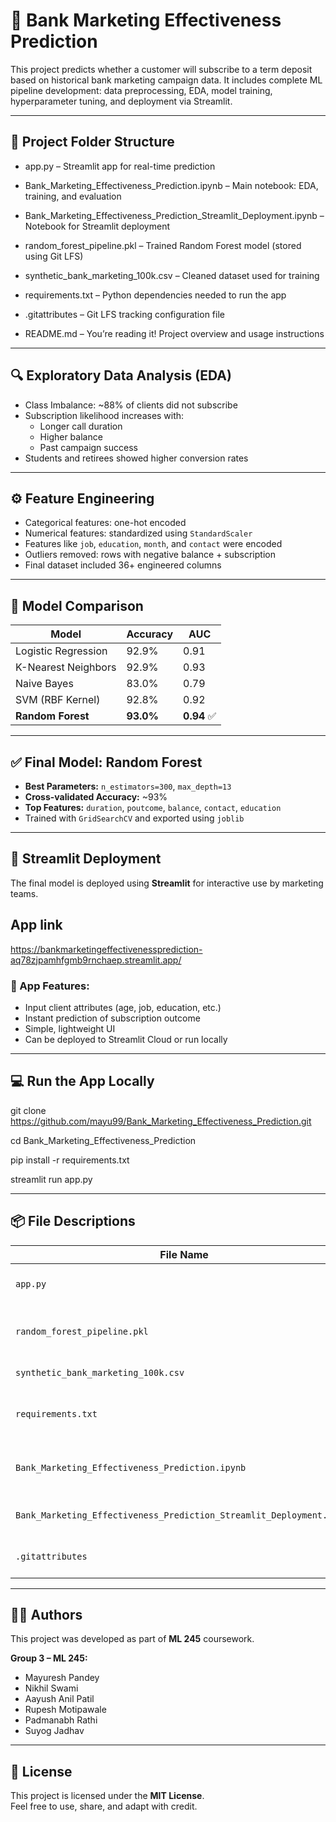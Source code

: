 # 🏦 Bank Marketing Effectiveness Prediction

This project predicts whether a customer will subscribe to a term deposit based on historical bank marketing campaign data. It includes complete ML pipeline development: data preprocessing, EDA, model training, hyperparameter tuning, and deployment via Streamlit.

---

## 📁 Project Folder Structure
- app.py – Streamlit app for real-time prediction

- Bank_Marketing_Effectiveness_Prediction.ipynb – Main notebook: EDA, training, and evaluation

- Bank_Marketing_Effectiveness_Prediction_Streamlit_Deployment.ipynb – Notebook for Streamlit deployment

- random_forest_pipeline.pkl – Trained Random Forest model (stored using Git LFS)

- synthetic_bank_marketing_100k.csv – Cleaned dataset used for training

- requirements.txt – Python dependencies needed to run the app

- .gitattributes – Git LFS tracking configuration file

- README.md – You’re reading it! Project overview and usage instructions



---

## 🔍 Exploratory Data Analysis (EDA)

- Class Imbalance: ~88% of clients did not subscribe
- Subscription likelihood increases with:
  - Longer call duration
  - Higher balance
  - Past campaign success
- Students and retirees showed higher conversion rates

---

## ⚙️ Feature Engineering

- Categorical features: one-hot encoded
- Numerical features: standardized using `StandardScaler`
- Features like `job`, `education`, `month`, and `contact` were encoded
- Outliers removed: rows with negative balance + subscription
- Final dataset included 36+ engineered columns

---

## 🤖 Model Comparison

| Model                | Accuracy | AUC  |
|---------------------|----------|------|
| Logistic Regression | 92.9%    | 0.91 |
| K-Nearest Neighbors | 92.9%    | 0.93 |
| Naive Bayes         | 83.0%    | 0.79 |
| SVM (RBF Kernel)    | 92.8%    | 0.92 |
| **Random Forest**   | **93.0%**| **0.94** ✅ |

---

## ✅ Final Model: Random Forest

- **Best Parameters:** `n_estimators=300`, `max_depth=13`
- **Cross-validated Accuracy:** ~93%
- **Top Features:** `duration`, `poutcome`, `balance`, `contact`, `education`
- Trained with `GridSearchCV` and exported using `joblib`

---

## 🚀 Streamlit Deployment

The final model is deployed using **Streamlit** for interactive use by marketing teams.

## App link

https://bankmarketingeffectivenessprediction-aq78zjpamhfgmb9rnchaep.streamlit.app/

### 📱 App Features:
- Input client attributes (age, job, education, etc.)
- Instant prediction of subscription outcome
- Simple, lightweight UI
- Can be deployed to Streamlit Cloud or run locally

---

## 💻 Run the App Locally

git clone https://github.com/mayu99/Bank_Marketing_Effectiveness_Prediction.git

cd Bank_Marketing_Effectiveness_Prediction

pip install -r requirements.txt

streamlit run app.py

---

## 📦 File Descriptions

| File Name                                                        | Description                                  |
|------------------------------------------------------------------|----------------------------------------------|
| `app.py`                                                         | Streamlit app UI for predictions             |
| `random_forest_pipeline.pkl`                                     | Final trained model (requires Git LFS)       |
| `synthetic_bank_marketing_100k.csv`                              | Dataset used for training                    |
| `requirements.txt`                                               | All Python libraries needed to run the app   |
| `Bank_Marketing_Effectiveness_Prediction.ipynb`                  | Main notebook with EDA, preprocessing, training |
| `Bank_Marketing_Effectiveness_Prediction_Streamlit_Deployment.ipynb` | Notebook for deployment steps           |
| `.gitattributes`                                                 | Git LFS tracking configuration               |

---

## 👨‍💻 Authors

This project was developed as part of **ML 245** coursework.

**Group 3 – ML 245:**
- Mayuresh Pandey  
- Nikhil Swami  
- Aayush Anil Patil  
- Rupesh Motipawale  
- Padmanabh Rathi  
- Suyog Jadhav  

---

## 📜 License

This project is licensed under the **MIT License**.  
Feel free to use, share, and adapt with credit.

